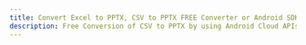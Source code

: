 ---title: Convert Excel to PPTX, CSV to PPTX FREE Converter or Android SDKdescription: Free Conversion of CSV to PPTX by using Android Cloud APIs & SDKs. Also Create, Edit & Render Microsoft Excel, CSV and SpreadsheetML worksheets or spreadsheet in the Cloud.---